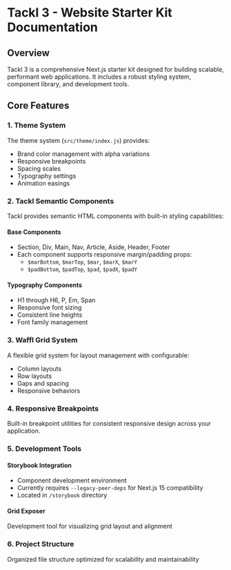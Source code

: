 # Tackl 3 - Website Starter Kit Documentation

## Overview

Tackl 3 is a comprehensive Next.js starter kit designed for building scalable, performant web applications. It includes a robust styling system, component library, and development tools.

## Core Features

### 1. Theme System

The theme system (`src/theme/index.js`) provides:

- Brand color management with alpha variations
- Responsive breakpoints
- Spacing scales
- Typography settings
- Animation easings

### 2. Tackl Semantic Components

Tackl provides semantic HTML components with built-in styling capabilities:

#### Base Components

- Section, Div, Main, Nav, Article, Aside, Header, Footer
- Each component supports responsive margin/padding props:
  - `$marBottom`, `$marTop`, `$mar`, `$marX`, `$marY`
  - `$padBottom`, `$padTop`, `$pad`, `$padX`, `$padY`

#### Typography Components

- H1 through H6, P, Em, Span
- Responsive font sizing
- Consistent line heights
- Font family management

### 3. Waffl Grid System

A flexible grid system for layout management with configurable:

- Column layouts
- Row layouts
- Gaps and spacing
- Responsive behaviors

### 4. Responsive Breakpoints

Built-in breakpoint utilities for consistent responsive design across your application.

### 5. Development Tools

#### Storybook Integration

- Component development environment
- Currently requires `--legacy-peer-deps` for Next.js 15 compatibility
- Located in `/storybook` directory

#### Grid Exposer

Development tool for visualizing grid layout and alignment

### 6. Project Structure

Organized file structure optimized for scalability and maintainability
